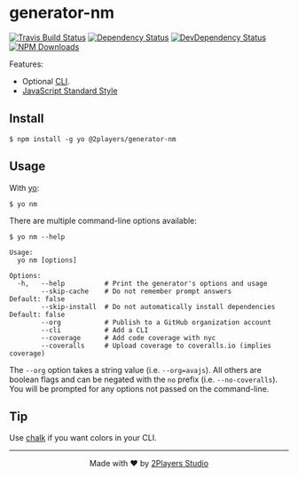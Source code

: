 # generator-nm

[![Travis Build Status](https://img.shields.io/travis/2players/generator-nm/master.svg)](#)
[![Dependency Status](https://img.shields.io/david/2players/generator-nm.svg)](#)
[![DevDependency Status](https://img.shields.io/david/2players/generator-nm.svg)](#)
[![NPM Downloads](https://img.shields.io/npm/dm/@2players/generator-nm.svg)](#)

Features:
+ Optional [CLI](http://en.wikipedia.org/wiki/Command-line_interface).
+ [JavaScript Standard Style](https://standardjs.com/)

## Install

```
$ npm install -g yo @2players/generator-nm
```

## Usage

With [yo](https://github.com/yeoman/yo):

```
$ yo nm
```

There are multiple command-line options available:

```
$ yo nm --help

Usage:
  yo nm [options]

Options:
  -h,   --help          # Print the generator's options and usage
        --skip-cache    # Do not remember prompt answers                      Default: false
        --skip-install  # Do not automatically install dependencies           Default: false
        --org           # Publish to a GitHub organization account
        --cli           # Add a CLI
        --coverage      # Add code coverage with nyc
        --coveralls     # Upload coverage to coveralls.io (implies coverage)
```

The `--org` option takes a string value (i.e. `--org=avajs`). All others are boolean flags and can be negated with the `no` prefix (i.e. `--no-coveralls`). You will be prompted for any options not passed on the command-line.

## Tip

Use [chalk](https://github.com/sindresorhus/chalk) if you want colors in your CLI.

* * *

<p align="center">Made with ❤ by <a href="https://2players.studio">2Players Studio</a></p>
